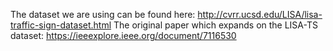 The dataset we are using can be found here: http://cvrr.ucsd.edu/LISA/lisa-traffic-sign-dataset.html
The original paper which expands on the LISA-TS dataset: https://ieeexplore.ieee.org/document/7116530
